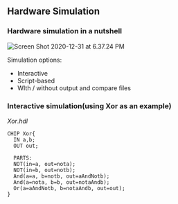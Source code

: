 ## Hardware Simulation



### Hardware simulation in a nutshell

![Screen Shot 2020-12-31 at 6.37.24 PM](https://loyioblog.oss-cn-beijing.aliyuncs.com/LoyioBlog/mUxrcu.png)



Simulation options:

- Interactive
- Script-based
- WIth / without output and compare files



### Interactive simulation(using Xor as an example)

$Xor.hdl$

```basic
CHIP Xor{
  IN a,b;
  OUT out;
  
  PARTS:
  NOT(in=a, out=nota);
  NOT(in=b, out=notb);
  And(a=a, b=notb, out=aAndNotb);
  And(a=nota, b=b, out=notaAndb);
  Or(a=aAndNotb, b=notaAndb, out=out);
}
```

